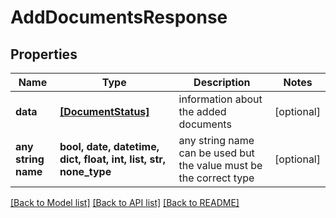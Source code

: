 # AddDocumentsResponse


## Properties
Name | Type | Description | Notes
------------ | ------------- | ------------- | -------------
**data** | [**[DocumentStatus]**](DocumentStatus.md) | information about the added documents | [optional] 
**any string name** | **bool, date, datetime, dict, float, int, list, str, none_type** | any string name can be used but the value must be the correct type | [optional]

[[Back to Model list]](../README.md#documentation-for-models) [[Back to API list]](../README.md#documentation-for-api-endpoints) [[Back to README]](../README.md)


